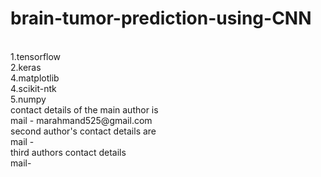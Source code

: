 # brain-tumor-prediction-using-CNN
<br>
1.tensorflow
<br>
2.keras
<br>
4.matplotlib
<br>
4.scikit-ntk
<br>
5.numpy
<br>
contact details of the main author is 
<br>
mail - marahmand525@gmail.com
<br>
second author's contact details are
<br>
mail - 
<br>
third authors contact details
<br>
mail-
